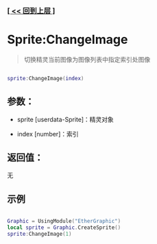 ### [[ << 回到上层 ]](README.md)

# Sprite:ChangeImage

> 切换精灵当前图像为图像列表中指定索引处图像

```lua

sprite:ChangeImage(index)

```

## 参数：

+ sprite [userdata-Sprite]：精灵对象

+ index [number]：索引

## 返回值：

无

## 示例

```lua

Graphic = UsingModule("EtherGraphic")
local sprite = Graphic.CreateSprite()
sprite:ChangeImage(1)

```